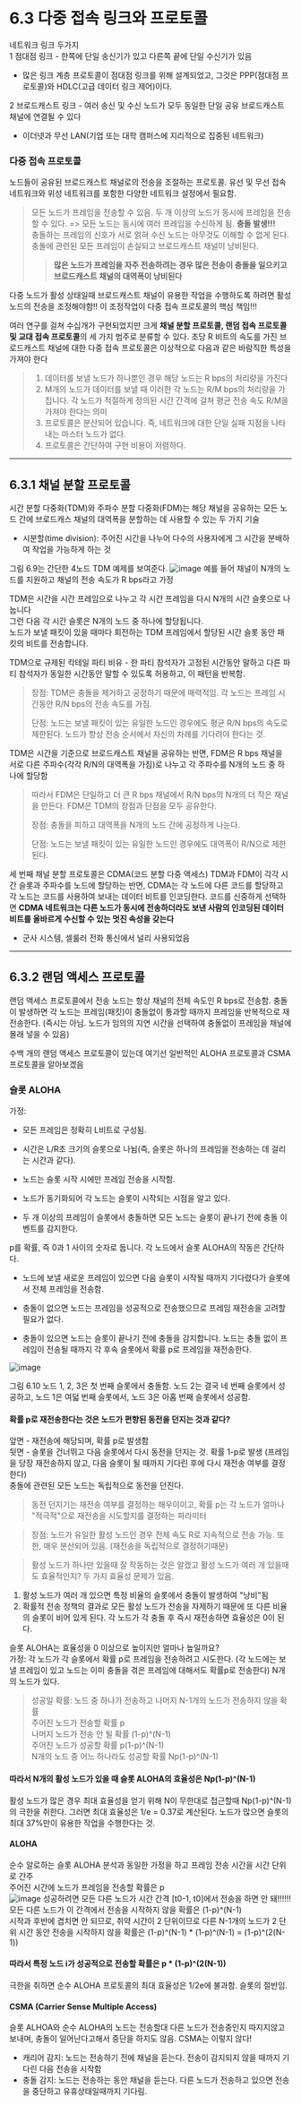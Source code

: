 # 6.3 다중 접속 링크와 프로토콜
네트워크 링크 두가지<BR>
1 점대점 링크 - 한쪽에 단일 송신기가 있고 다른쪽 끝에 단일 수신기가 있음<BR>
  - 많은 링크 계층 프로토콜이 점대점 링크를 위해 설계되었고, 그것은 PPP(점대점 프로토콜)와 HDLC(고급 데이터 링크 제어)이다. <BR>

2 브로드캐스트 링크 - 여러 송신 및 수신 노드가 모두 동일한 단일 공유 브로드캐스트 채널에 연결될 수 있다<BR>
  - 이더넷과 무선 LAN(기업 또는 대학 캠퍼스에 지리적으로 집중된 네트워크)
  
### 다중 접속 프로토콜
노드들이 공유된 브로드캐스트 채널로의 전송을 조절하는 프로토콜. 유선 및 무선 접속 네트워크와 위성 네트워크를 포함한 다양한 네트워크 설정에서 필요함. 

> 모든 노드가 프레임을 전송할 수 있음. 두 개 이상의 노드가 동시에 프레임을 전송할 수 있다. => 모든 노드는 동시에 여러 프레임을 수신하게 됨. **충돌 발생!!!**<BR>
충돌하는 프레임의 신호가 서로 얽혀 수신 노드는 아무것도 이해할 수 없게 된다. 충돌에 관련된 모든 프레임이 손실되고 브로드캐스트 채널이 낭비된다.<BR>
> > **많은 노드가 프레임을 자주 전송하려는 경우 많은 전송이 충돌을 일으키고 브로드캐스트 채널의 대역폭이 낭비된다**

다중 노드가 활성 상태일때 브로드캐스트 채널이 유용한 작업을 수행하도록 하려면 활성 노드의 전송을 조정해야함!! 이 조정작업이 다중 접속 프로토콜의 핵심 책임!!!

여러 연구를 걸쳐 수십개가 구현되었지만 크게 **채널 분할 프로토콜, 랜덤 접속 프로토콜 및 교대 접속 프로토콜**의 세 가지 범주로 분류할 수 있다. 
초당 R 비트의 속도를 가진 브로드캐스트 채널에 대한 다중 접속 프로토콜은 이상적으로 다음과 같은 바람직한 특성을 가져야 한다
> 1. 데이터를 보낼 노드가 하나뿐인 경우 해당 노드는 R bps의 처리량을 가진다
> 2. M개의 노드가 데이터를 보낼 때 이러한 각 노드는 R/M bps의 처리량을 가집니다. 각 노드가 적절하게 정의된 시간 간격에 걸쳐 평균 전송 속도 R/M을 가져야 한다는 의미
> 3. 프로토콜은 분산되어 있습니다. 즉, 네트워크에 대한 단일 실패 지점을 나타내는 마스터 노드가 없다.
> 4. 프로토콜은 간단하여 구현 비용이 저렴하다.

---

## 6.3.1 채널 분할 프로토콜

시간 분할 다중화(TDM)와 주파수 분할 다중화(FDM)는 해당 채널을 공유하는 모든 노드 간에 브로드캐스 채널의 대역폭을 분할하는 데 사용할 수 있는 두 가지 기술

* 시분할(time division): 주어진 시간을 나누어 다수의 사용자에게 그 시간을 분배하여 작업을 가능하게 하는 것

그림 6.9는 간단한 4노드 TDM 예제를 보여준다.
![image](https://github.com/user-attachments/assets/8217a620-1bc8-4dd4-91a4-ac0cb38bce14)
예를 들어 채널이 N개의 노드를 지원하고 채널의 전송 속도가 R bps라고 가정<BR>

TDM은 시간을 시간 프레임으로 나누고 각 시간 프레임을 다시 N개의 시간 슬롯으로 나눕니다<BR>
그런 다음 각 시간 슬롯은 N개의 노드 중 하나에 할당됩니다.<BR>
노드가 보낼 패킷이 있을 때마다 회전하는 TDM 프레임에서 할당된 시간 슬롯 동안 패킷의 비트를 전송합니다.<BR>


TDM으로 규제된 칵테일 파티 비유 - 한 파티 참석자가 고정된 시간동안 말하고 다른 파티 참석자가 동일한 시간동안 말할 수 있도록 허용하고, 이 패턴을 반복함. 

> 장점: TDM은 충돌을 제거하고 공정하기 때문에 매력적임. 각 노드는 프레임 시간동안 R/N bps의 전송 속도를 가짐.
> 
> 단점: 노드는 보낼 패킷이 있는 유일한 노드인 경우에도 평균 R/N bps의 속도로 제한된다. 노드가 항상 전송 순서에서 자신의 차례를 기다려야 한다는 것.

TDM은 시간을 기준으로 브로드캐스트 채널을 공유하는 반면, FDM은 R bps 채널을 서로 다른 주파수(각각 R/N의 대역폭을 가짐)로 나누고 각 주파수를 N개의 노드 중 하나에 할당함

> 따라서  FDM은 단일하고 더 큰 R bps 채널에서 R/N bps의 N개의 더 작은 채널을 만든다.
> FDM은 TDM의 장점과 단점을 모두 공유한다.
>
> 장점: 충돌을 피하고 대역폭을 N개의 노드 간에 공정하게 나눈다.
>
> 단점: 노드는 보낼 패킷이 있는 유일한 노드인 경우에도 대역폭이 R/N으로 제한된다.

세 번째 채널 분할 프로토콜은 CDMA(코드 분할 다중 액세스)
TDM과 FDM이 각각 시간 슬롯과 주파수를 노드에 할당하는 반면, CDMA는 각 노드에 다른 코드를 할당하고 각 노드는 코드를 사용하여 보내는 데이터 비트를 인코딩한다. 코드를 신중하게 선택하면 **CDMA 네트워크는 다른 노드가 동시에 전송하더라도 보낸 사람의 인코딩된 데이터 비트를 올바르게 수신할 수 있는 멋진 속성을 갖는다**
- 군사 시스템, 셀룰러 전화 통신에서 널리 사용되었음

---

## 6.3.2 랜덤 액세스 프로토콜
랜덤 액세스 프로토콜에서 전송 노드는 항상 채널의 전체 속도인 R bps로 전송함. 충돌이 발생하면 각 노드는 프레임(패킷)이 충돌없이 통과할 때까지 프레임을 반복적으로 재전송한다. (즉시는 아님. 노드가 임의의 지연 시간을 선택하여 충돌없이 프레임을 채널에 몰래 넣을 수 있음)

수백 개의 랜덤 액세스 프로토콜이 있는데 여기선 일반적인 ALOHA 프로토콜과 CSMA 프로토콜을 알아보겠음

### 슬롯 ALOHA
가정:
  - 모든 프레임은 정확히 L비트로 구성됨.

  - 시간은 L/R초 크기의 슬롯으로 나뉨(즉, 슬롯은 하나의 프레임을 전송하는 데 걸리는 시간과 같다).

  - 노드는 슬롯 시작 시에만 프레임 전송을 시작함.

  - 노드가 동기화되어 각 노드는 슬롯이 시작되는 시점을 알고 있다.

  - 두 개 이상의 프레임이 슬롯에서 충돌하면 모든 노드는 슬롯이 끝나기 전에 충돌 이벤트를 감지한다.

p를 확률, 즉 0과 1 사이의 숫자로 둡니다. 각 노드에서 슬롯 ALOHA의 작동은 간단하다.

  - 노드에 보낼 새로운 프레임이 있으면 다음 슬롯이 시작될 때까지 기다렸다가 슬롯에서 전체 프레임을 전송함.

  - 충돌이 없으면 노드는 프레임을 성공적으로 전송했으므로 프레임 재전송을 고려할 필요가 없다.

  - 충돌이 있으면 노드는 슬롯이 끝나기 전에 충돌을 감지합니다. 노드는 충돌 없이 프레임이 전송될 때까지 각 후속 슬롯에서 확률 p로 프레임을 재전송한다.


![image](https://github.com/user-attachments/assets/7f5db633-28b0-4ad9-abb1-cd10628b4a05)

그림 6.10 노드 1, 2, 3은 첫 번째 슬롯에서 충돌함. 노드 2는 결국 네 번째 슬롯에서 성공하고, 노드 1은 여덟 번째 슬롯에서, 노드 3은 아홉 번째 슬롯에서 성공함.

#### 확률 p로 재전송한다는 것은 노드가 편향된 동전을 던지는 것과 같다?
앞면 - 재전송에 해당되며, 확률 p로 발생함<BR>
뒷면 - 슬롯을 건너뛰고 다음 슬롯에서 다시 동전을 던지는 것. 확률 1-p로 발생 (프레임을 당장 재전송하지 않고, 다음 슬롯이 될 때까지 기다린 후에 다시 재전송 여부를 결정한다)<BR>
충돌에 관련된 모든 노드는 독립적으로 동전을 던진다.<BR>
> 동전 던지기는 재전송 여부를 결정하는 해우이이고, 확률 p는 각 노드가 얼마나 "적극적"으로 재전송을 시도할지를 결정하는 파라미터

> 장점: 노드가 유일한 활성 노드인 경우 전체 속도 R로 지속적으로 전송 가능. 또한, 매우 분산되어 있음. (재전송을 독립적으로 결정하기때문)

>활성 노드가 하나만 있을때 잘 작동하는 것은 알겠고 활성 노드가 여러 개 있을때도 효율적인지?
두 가지 효율성 문제가 있음. 
1. 활성 노드가 여러 개 있으면 특정 비율의 슬롯에서 충돌이 발생하여 "낭비"됨
2. 확률적 전송 정책의 결과로 모든 활성 노드가 전송을 자제하기 때문에 또 다른 비율의 슬롯이 비어 있게 된다. 
각 노드가 각 충돌 후 즉시 재전송하면 효율성은 0이 된다.

슬롯 ALOHA는 효율성을 0 이상으로 높이지만 얼마나 높일까요?<BR>
가정: 각 노드가 각 슬롯에서 확률 p로 프레임을 전송하려고 시도한다. (각 노드에는 보낼 프레임이 있고 노드는 이미 충돌을 겪은 프레임에 대해서도 확률p로 전송한다) N개의 노드가 있다.

> 성공일 확률: 노드 중 하나가 전송하고 나머지 N-1개의 노드가 전송하지 않을 확률<BR>
주어진 노드가 전송할 확률 p<BR>
나머지 노드가 전송 안 될 확률 (1-p)^(N-1)<BR>
주어진 노드가 성공할 확률 p(1-p)^(N-1)<BR>
>  N개의 노드 중 어느 하나라도 성공할 확률 Np(1-p)^(N-1)<BR>
#### 따라서 N개의 활성 노드가 있을 때 슬롯 ALOHA의 효율성은 Np(1-p)^(N-1)

활성 노드가 많은 경우 최대 효율성을 얻기 위해 N이 무한대로 접근할때 Np(1-p)^(N-1)의 극한을 취한다. 그러면 최대 효율성은 1/e = 0.37로 계산된다.
노드가 많으면 슬롯의 최대 37%만이 유용한 작업을 수행한다는 것. 

#### ALOHA

순수 알로하는 슬롯 ALOHA 분석과 동일한 가정을 하고 프레임 전송 시간을 시간 단위로 간주<BR>
주어진 시간에 노드가 프레임을 전송할 확률은 p<BR>
![image](https://github.com/user-attachments/assets/a6b0fa71-53fb-4985-a2cc-91e487dbf279)
성공하려면 모든 다른 노드가 시간 간격 [t0-1, t0]에서 전송을 하면 안 돼!!!!!!<BR>
모든 다른 노드가 이 간격에서 전송을 시작하지 않을 확률은 (1-p)^(N-1)<BR>
시작과 후반에 겹치면 안 되므로, 취약 시간이 2 단위이므로 다른 N-1개의 노드가 2 단위 시간 동안 전송을 시작하지 않을 확률은 (1-p)^(N-1) * (1-p)^(N-1) = (1-p)^(2(N-1))<BR>
#### 따라서 특정 노드 i가 성공적으로 전송할 확률은 p * (1-p)^(2(N-1))<BR>
극한을 취하면 순수 ALOHA 프로토콜의 최대 효율성은 1/2e에 불과함. 슬롯의 절반임.


#### CSMA (Carrier Sense Multiple Access)
슬롯 ALHOA와 순수 ALOHA의 노드는 전송할대 다른 노드가 전송중인지 따지지않고 보내며, 충돌이 일어난다고해서 중단을 하지도 않음. CSMA는 이렇지 않다!

- 캐리어 감지: 노드는 전송하기 전에 채널을 듣는다. 전송이 감지되지 않을 때까지 기다린 다음 전송을 시작함
- 충돌 감지: 노드는 전송하는 동안 채널을 듣는다. 다른 노드가 전송하고 있으면 전송을 중단하고 유휴상태일때까지 기다림.







